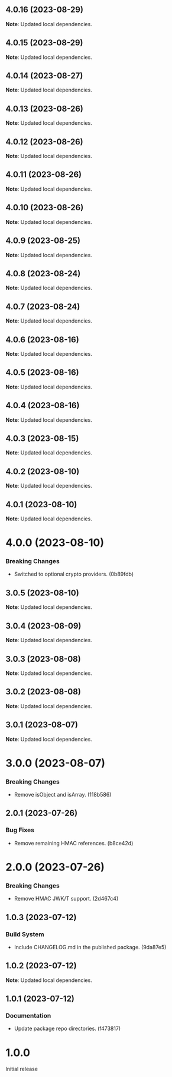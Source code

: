 ## 4.0.16 (2023-08-29)

**Note**: Updated local dependencies.

## 4.0.15 (2023-08-29)

**Note**: Updated local dependencies.

## 4.0.14 (2023-08-27)

**Note**: Updated local dependencies.

## 4.0.13 (2023-08-26)

**Note**: Updated local dependencies.

## 4.0.12 (2023-08-26)

**Note**: Updated local dependencies.

## 4.0.11 (2023-08-26)

**Note**: Updated local dependencies.

## 4.0.10 (2023-08-26)

**Note**: Updated local dependencies.

## 4.0.9 (2023-08-25)

**Note**: Updated local dependencies.

## 4.0.8 (2023-08-24)

**Note**: Updated local dependencies.

## 4.0.7 (2023-08-24)

**Note**: Updated local dependencies.

## 4.0.6 (2023-08-16)

**Note**: Updated local dependencies.

## 4.0.5 (2023-08-16)

**Note**: Updated local dependencies.

## 4.0.4 (2023-08-16)

**Note**: Updated local dependencies.

## 4.0.3 (2023-08-15)

**Note**: Updated local dependencies.

## 4.0.2 (2023-08-10)

**Note**: Updated local dependencies.

## 4.0.1 (2023-08-10)

**Note**: Updated local dependencies.

# 4.0.0 (2023-08-10)

### Breaking Changes

- Switched to optional crypto providers. (0b89fdb)

## 3.0.5 (2023-08-10)

**Note**: Updated local dependencies.

## 3.0.4 (2023-08-09)

**Note**: Updated local dependencies.

## 3.0.3 (2023-08-08)

**Note**: Updated local dependencies.

## 3.0.2 (2023-08-08)

**Note**: Updated local dependencies.

## 3.0.1 (2023-08-07)

**Note**: Updated local dependencies.

# 3.0.0 (2023-08-07)

### Breaking Changes

- Remove isObject and isArray. (118b586)

## 2.0.1 (2023-07-26)

### Bug Fixes

- Remove remaining HMAC references. (b8ce42d)

# 2.0.0 (2023-07-26)

### Breaking Changes

- Remove HMAC JWK/T support. (2d467c4)

## 1.0.3 (2023-07-12)

### Build System

- Include CHANGELOG.md in the published package. (9da87e5)

## 1.0.2 (2023-07-12)

**Note**: Updated local dependencies.

## 1.0.1 (2023-07-12)

### Documentation

- Update package repo directories. (f473817)

# 1.0.0

Initial release
